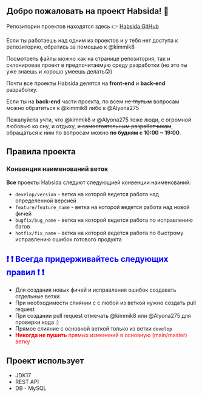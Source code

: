 ## Добро пожаловать на проект Habsida! 👋

Репозитории проектов находятся здесь 👉 [Habsida GitHub](https://github.com/habsida?tab=repositories)

Если ты работаешь над одним из проектов и у тебя нет доступа к репозиторию, обратись за помощью к @kimmik8

Посмотреть файлы можно как на странице репозитория, так и склонировав проект в предпочитаемую среду разработки (но это ты уже знаешь и хорошо умеешь делать😜)

Почти все проекты Habsida делятся на **front-end** и **back-end** разработку.

Если ты на  **back-end** части проекта, по всем ~~не глупым~~ вопросам можно обратиться к @kimmik8 либо к @Alyona275

Пожалуйста учти, что @kimmik8 и @Alyona275 тоже люди, с огромной любовью ко сну, и отдыху, ~~и самостоятельным разработчикам~~, обращаться к ним по вопросам можно **по будням с 10:00 ~ 19:00**.

## Правила проекта

### Конвенция наименований веток

**Все** проекты Habsida следуют следующией конвенции наименований:

- `develop/version` - ветка на которой ведется работа над определенной версией
- `feature/feature_name` - ветка на которой ведется работа над новой фичей
- `bugfix/bug_name` - ветка на которой ведется работа по исправлению багов
- `hotfix/fix_name` - ветка на которой ведется работа по быстрому исправлению ошибок готового продукта

<h2 style="color:blue"> &#10071 &#10071 Всегда придерживайтесь следующих правил &#10071 &#10071</h2>

- Для создания новых фичей и исправления ошибок создавать отдельные ветки
- При необходимости слиянии с с любой из веткой нужно создать pull request
- При создании pull request отмечать @kimmik8 или @Alyona275 для проверки кода :)
- Прямое слияние с основной веткой только из ветки `develop`
- <span style="color:red">**Никогда не пушить** прямых изменений в основную (main/master) ветку </span>

## Проект использует
- JDK17
- REST API
- DB - MySQL
